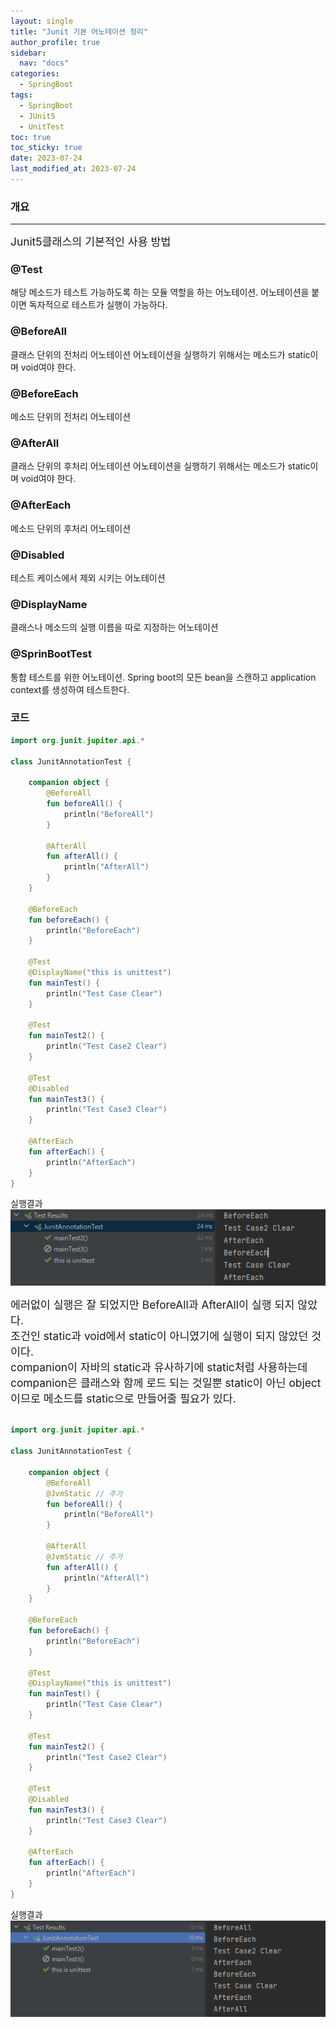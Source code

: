 ```yaml
---
layout: single
title: "Junit 기본 어노테이션 정리"
author_profile: true
sidebar:
  nav: "docs"
categories:
  - SpringBoot
tags:
  - SpringBoot
  - JUnit5
  - UnitTest
toc: true
toc_sticky: true
date: 2023-07-24
last_modified_at: 2023-07-24
---
```


### 개요

---

<span style="font-size:13pt">
Junit5클래스의 기본적인 사용 방법
</span>

### @Test

해당 메소드가 테스트 가능하도록 하는 모듈 역할을 하는 어노테이션.
어노테이션을 붙이면 독자적으로 테스트가 실행이 가능하다.

### @BeforeAll

클래스 단위의 전처리 어노테이션
어노테이션을 실행하기 위해서는 메소드가 static이며 void여야 한다.

### @BeforeEach

메소드 단위의 전처리 어노테이션

### @AfterAll

클래스 단위의 후처리 어노테이션
어노테이션을 실행하기 위해서는 메소드가 static이며 void여야 한다.

### @AfterEach

메소드 단위의 후처리 어노테이션

### @Disabled

테스트 케이스에서 제외 시키는 어노테이션

### @DisplayName

클래스나 메소드의 실행 이름을 따로 지정하는 어노테이션

### @SprinBootTest

통합 테스트를 위한 어노테이션.
Spring boot의 모든 bean을 스캔하고 application context를 생성하여 테스트한다.

### 코드

```kotlin
import org.junit.jupiter.api.*

class JunitAnnotationTest {

    companion object {
        @BeforeAll
        fun beforeAll() {
            println("BeforeAll")
        }

        @AfterAll
        fun afterAll() {
            println("AfterAll")
        }
    }

    @BeforeEach
    fun beforeEach() {
        println("BeforeEach")
    }

    @Test
    @DisplayName("this is unittest")
    fun mainTest() {
        println("Test Case Clear")
    }

    @Test
    fun mainTest2() {
        println("Test Case2 Clear")
    }

    @Test
    @Disabled
    fun mainTest3() {
        println("Test Case3 Clear")
    }

    @AfterEach
    fun afterEach() {
        println("AfterEach")
    }
}
```

실행결과
![image](../../images/springboot/junit/springboot-junit1.PNG)

<span style="font-size:13pt">
에러없이 실행은 잘 되었지만 BeforeAll과 AfterAll이 실행 되지 않았다.<br>
조건인 static과 void에서 static이 아니였기에 실행이 되지 않았던 것이다.<br>
companion이 자바의 static과 유사하기에 static처럼 사용하는데 companion은 클래스와 함께 로드 되는 것일뿐 static이 아닌 object이므로 메소드를 static으로 만들어줄 필요가 있다.<br>
</span>

```kotlin

import org.junit.jupiter.api.*

class JunitAnnotationTest {

    companion object {
        @BeforeAll
        @JvmStatic // 추가
        fun beforeAll() {
            println("BeforeAll")
        }

        @AfterAll
        @JvmStatic // 추가
        fun afterAll() {
            println("AfterAll")
        }
    }

    @BeforeEach
    fun beforeEach() {
        println("BeforeEach")
    }

    @Test
    @DisplayName("this is unittest")
    fun mainTest() {
        println("Test Case Clear")
    }

    @Test
    fun mainTest2() {
        println("Test Case2 Clear")
    }

    @Test
    @Disabled
    fun mainTest3() {
        println("Test Case3 Clear")
    }

    @AfterEach
    fun afterEach() {
        println("AfterEach")
    }
}
```

실행결과
![image](../../images/springboot/junit/springboot-junit2.PNG)
